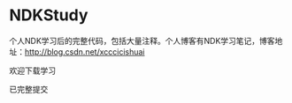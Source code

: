 # NDKStudy

个人NDK学习后的完整代码，包括大量注释。个人博客有NDK学习笔记，博客地址：http://blog.csdn.net/xcccicishuai

欢迎下载学习

已完整提交
